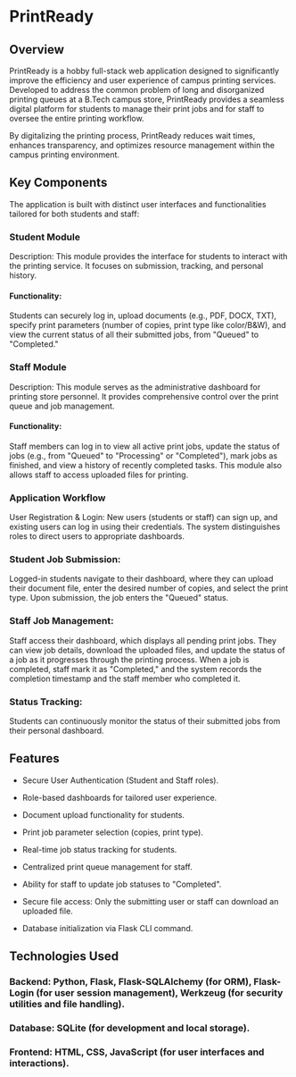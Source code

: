# PrintReady
## Overview
PrintReady is a hobby full-stack web application designed to significantly improve the efficiency and user experience of campus printing services. Developed to address the common problem of long and disorganized printing queues at a B.Tech campus store, PrintReady provides a seamless digital platform for students to manage their print jobs and for staff to oversee the entire printing workflow.

By digitalizing the printing process, PrintReady reduces wait times, enhances transparency, and optimizes resource management within the campus printing environment.

## Key Components
The application is built with distinct user interfaces and functionalities tailored for both students and staff:

### Student Module
Description: This module provides the interface for students to interact with the printing service. It focuses on submission, tracking, and personal history.

#### Functionality: 
Students can securely log in, upload documents (e.g., PDF, DOCX, TXT), specify print parameters (number of copies, print type like color/B&W), and view the current status of all their submitted jobs, from "Queued" to "Completed."

### Staff Module
Description: This module serves as the administrative dashboard for printing store personnel. It provides comprehensive control over the print queue and job management.

#### Functionality: 
Staff members can log in to view all active print jobs, update the status of jobs (e.g., from "Queued" to "Processing" or "Completed"), mark jobs as finished, and view a history of recently completed tasks. This module also allows staff to access uploaded files for printing.

### Application Workflow
User Registration & Login: New users (students or staff) can sign up, and existing users can log in using their credentials. The system distinguishes roles to direct users to appropriate dashboards.

### Student Job Submission: 
Logged-in students navigate to their dashboard, where they can upload their document file, enter the desired number of copies, and select the print type. Upon submission, the job enters the "Queued" status.

### Staff Job Management: 
Staff access their dashboard, which displays all pending print jobs. They can view job details, download the uploaded files, and update the status of a job as it progresses through the printing process. When a job is completed, staff mark it as "Completed," and the system records the completion timestamp and the staff member who completed it.

### Status Tracking: 
Students can continuously monitor the status of their submitted jobs from their personal dashboard.

## Features
- Secure User Authentication (Student and Staff roles).

- Role-based dashboards for tailored user experience.

- Document upload functionality for students.

- Print job parameter selection (copies, print type).

- Real-time job status tracking for students.

- Centralized print queue management for staff.

- Ability for staff to update job statuses to "Completed".

- Secure file access: Only the submitting user or staff can download an uploaded file.

- Database initialization via Flask CLI command.

## Technologies Used
### Backend: Python, Flask, Flask-SQLAlchemy (for ORM), Flask-Login (for user session management), Werkzeug (for security utilities and file handling).
### Database: SQLite (for development and local storage).
### Frontend: HTML, CSS, JavaScript (for user interfaces and interactions).
